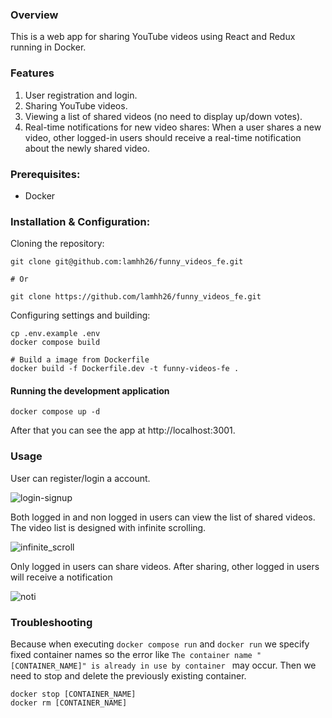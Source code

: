 ### Overview

This is a web app for sharing YouTube videos using React and Redux running in Docker.

### Features

1. User registration and login.
2. Sharing YouTube videos.
3. Viewing a list of shared videos (no need to display up/down votes).
4. Real-time notifications for new video shares: When a user shares a new video, other logged-in users should receive a real-time notification about the newly shared video.

### Prerequisites:
- Docker

### Installation & Configuration:

Cloning the repository:

```
git clone git@github.com:lamhh26/funny_videos_fe.git

# Or

git clone https://github.com/lamhh26/funny_videos_fe.git
```

Configuring settings and building:

```
cp .env.example .env
docker compose build

# Build a image from Dockerfile
docker build -f Dockerfile.dev -t funny-videos-fe .
```

#### Running the development application
```
docker compose up -d
```
After that you can see the app at http://localhost:3001.

### Usage

User can register/login a account.

![login-signup](https://github.com/lamhh26/funny_videos_fe/assets/17271336/546730b7-f85d-410f-bbfb-acab960f2cdc)

Both logged in and non logged in users can view the list of shared videos. The video list is designed with infinite scrolling.

![infinite_scroll](https://github.com/lamhh26/funny_videos_fe/assets/17271336/de020691-3048-4db3-b358-6bcd65aaf0b1)

Only logged in users can share videos. After sharing, other logged in users will receive a notification

![noti](https://github.com/lamhh26/funny_videos_fe/assets/17271336/3d880d4a-0c66-48e6-829e-b47607e1c125)

### Troubleshooting

Because when executing `docker compose run` and `docker run` we specify fixed container names so the error like `The container name "[CONTAINER_NAME]" is already in use by container ` may occur. Then we need to stop and delete the previously existing container.

```
docker stop [CONTAINER_NAME]
docker rm [CONTAINER_NAME]
```

